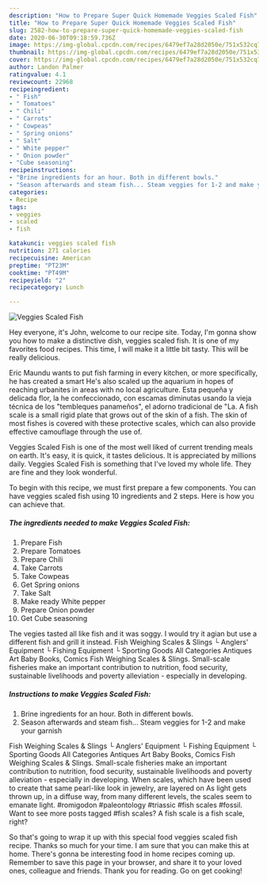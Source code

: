 ```yaml
---
description: "How to Prepare Super Quick Homemade Veggies Scaled Fish"
title: "How to Prepare Super Quick Homemade Veggies Scaled Fish"
slug: 2582-how-to-prepare-super-quick-homemade-veggies-scaled-fish
date: 2020-06-30T09:18:59.736Z
image: https://img-global.cpcdn.com/recipes/6479ef7a28d2050e/751x532cq70/veggies-scaled-fish-recipe-main-photo.jpg
thumbnail: https://img-global.cpcdn.com/recipes/6479ef7a28d2050e/751x532cq70/veggies-scaled-fish-recipe-main-photo.jpg
cover: https://img-global.cpcdn.com/recipes/6479ef7a28d2050e/751x532cq70/veggies-scaled-fish-recipe-main-photo.jpg
author: Landon Palmer
ratingvalue: 4.1
reviewcount: 22968
recipeingredient:
- " Fish"
- " Tomatoes"
- " Chili"
- " Carrots"
- " Cowpeas"
- " Spring onions"
- " Salt"
- " White pepper"
- " Onion powder"
- "Cube seasoning"
recipeinstructions:
- "Brine ingredients for an hour. Both in different bowls."
- "Season afterwards and steam fish... Steam veggies for 1-2 and make your garnish"
categories:
- Recipe
tags:
- veggies
- scaled
- fish

katakunci: veggies scaled fish 
nutrition: 271 calories
recipecuisine: American
preptime: "PT23M"
cooktime: "PT49M"
recipeyield: "2"
recipecategory: Lunch

---
```



![Veggies Scaled Fish](https://img-global.cpcdn.com/recipes/6479ef7a28d2050e/751x532cq70/veggies-scaled-fish-recipe-main-photo.jpg)

Hey everyone, it's John, welcome to our recipe site. Today, I'm gonna show you how to make a distinctive dish, veggies scaled fish. It is one of my favorites food recipes. This time, I will make it a little bit tasty. This will be really delicious.

Eric Maundu wants to put fish farming in every kitchen, or more specifically, he has created a smart He&#39;s also scaled up the aquarium in hopes of reaching urbanites in areas with no local agriculture. Esta pequeña y delicada flor, la he confeccionado, con escamas diminutas usando la vieja técnica de los &#34;tembleques panameños&#34;, el adorno tradicional de &#34;La. A fish scale is a small rigid plate that grows out of the skin of a fish. The skin of most fishes is covered with these protective scales, which can also provide effective camouflage through the use of.

Veggies Scaled Fish is one of the most well liked of current trending meals on earth. It's easy, it is quick, it tastes delicious. It is appreciated by millions daily. Veggies Scaled Fish is something that I've loved my whole life. They are fine and they look wonderful.


To begin with this recipe, we must first prepare a few components. You can have veggies scaled fish using 10 ingredients and 2 steps. Here is how you can achieve that.

<!--inarticleads1-->

##### The ingredients needed to make Veggies Scaled Fish:

1. Prepare  Fish
1. Prepare  Tomatoes
1. Prepare  Chili
1. Take  Carrots
1. Take  Cowpeas
1. Get  Spring onions
1. Take  Salt
1. Make ready  White pepper
1. Prepare  Onion powder
1. Get Cube seasoning


The vegies tasted all like fish and it was soggy. I would try it agian but use a different fish and grill it instead. Fish Weighing Scales &amp; Slings └ Anglers&#39; Equipment └ Fishing Equipment └ Sporting Goods All Categories Antiques Art Baby Books, Comics Fish Weighing Scales &amp; Slings. Small-scale fisheries make an important contribution to nutrition, food security, sustainable livelihoods and poverty alleviation - especially in developing. 

<!--inarticleads2-->

##### Instructions to make Veggies Scaled Fish:

1. Brine ingredients for an hour. Both in different bowls.
1. Season afterwards and steam fish... Steam veggies for 1-2 and make your garnish


Fish Weighing Scales &amp; Slings └ Anglers&#39; Equipment └ Fishing Equipment └ Sporting Goods All Categories Antiques Art Baby Books, Comics Fish Weighing Scales &amp; Slings. Small-scale fisheries make an important contribution to nutrition, food security, sustainable livelihoods and poverty alleviation - especially in developing. When scales, which have been used to create that same pearl-like look in jewelry, are layered on As light gets thrown up, in a diffuse way, from many different levels, the scales seem to emanate light. #romigodon #paleontology #triassic #fish scales #fossil. Want to see more posts tagged #fish scales? A fish scale is a fish scale, right? 

So that's going to wrap it up with this special food veggies scaled fish recipe. Thanks so much for your time. I am sure that you can make this at home. There's gonna be interesting food in home recipes coming up. Remember to save this page in your browser, and share it to your loved ones, colleague and friends. Thank you for reading. Go on get cooking!
